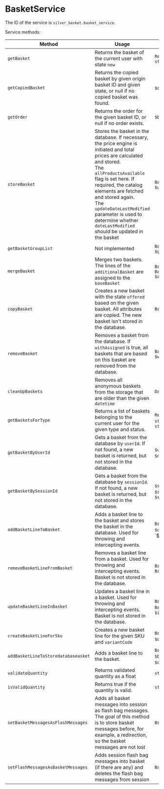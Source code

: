 # BasketService

The ID of the service is `silver_basket.basket_service`.

Service methods:

|Method|Usage|Parameters|Return|
|--- |--- |--- |--- |
|`getBasket`|Returns the basket of the current user with state `new`|`Request $request`, `string $state`|Basket|
|`getCopiedBasket`|Returns the copied basket by given origin basket ID and given state, or null if no copied basket was found.|`$originId`, `$state`|Basket or null|
|`getOrder`|Returns the order for the given basket ID, or null if no order exists.|`$basketId`|Basket or null|
|`storeBasket`|Stores the basket in the database. If necessary, the price engine is initiated and total prices are calculated and stored.</br>The `allProductsAvailable` flag is set here. If required, the catalog elements are fetched and stored again.</br>The `updateDateLastModified` parameter is used to determine whether `dateLastModified` should be updated in the basket|`Basket $basket`, `$updateDateLastModified`|Basket - stored $basket|
|`getBasketGroupList`|Not implemented|`Basket $basket`, `$groupType`|array - list of used codes|
|`mergeBasket`|Merges two baskets. The lines of the `additionalBasket` are assigned to the `baseBasket`|`Basket $baseBasket`, `Basket $additionalBasket`|Basket - merged basket|
|`copyBasket`|Creates a new basket with the state `offered` based on the given basket. All attributes are copied. The new basket isn't stored in the database.|`Basket $originBasket`|Basket - copied basket|
|`removeBasket`|Removes a basket from the database. If `withAssigned` is true, all baskets that are based on this basket are removed from the database.|`Basket $basket`, `$withAssigned`||
|`cleanUpBaskets`|Removes all anonymous baskets from the storage that are older than the given `datetime`|`Datetime $datetime`|int - count of the removed baskets</br>in failure null|
|`getBasketsForType`|Returns a list of baskets belonging to the current user for the given type and status.|`Request $request`, `string $basketType`, `string $state`|Basket[]|
|`getBasketByUserId`|Gets a basket from the database by `userId`. If not found, a new basket is returned, but not stored in the database.|`$userId`, `$type`, `$state`, `$name`, `$splittingCode`|Basket - found or new basket|
|`getBasketBySessionId`|Gets a basket from the database by `sessionId`. If not found, a new basket is returned, but not stored in the database.|`$sessionId`, `$type`, `$state`, `$name`, `$splittingCode`|Basket - found or new basket|
|`addBasketLineToBasket`|Adds a basket line to the basket and stores the basket in the database. Used for throwing and intercepting events.|`Basket $basket`, `$sku`, `$quantity`, `$variantCode||
|`removeBasketLineFromBasket`|Removes a basket line from a basket. Used for throwing and intercepting events. Basket is not stored in the database.|`Basket $basket`, `BasketLine $basketLine`||
|`updateBasketLineInBasket`|Updates a basket line in a basket. Used for throwing and intercepting events. Basket is not stored in the database.|`Basket $basket`, `BasketLine $basketLine`, `$increase`||
|`createBasketLineForSku`|Creates a new basket line for the given SKU and `variantCode`|`Basket $basket`, `$sku`, `$quantity`, `$variantCode`|BasketLine|
|`addBasketLineToStoredatabaseasket`|Adds a basket line to the basket.|`Basket $basket`, `$basketType`, `$sku`, `$quantity`, `null|string $variantCode`, `null|array $dataMap`||
|`validateQuantity`|Returns validated quantity as a float|`string $quantity`|float|string|
|`isValidQuantity`|Returns true if the quantity is valid.|`string $quantity`|bool|
|`setBasketMessagesAsFlashMessages`|Adds all basket messages into session as flash bag messages. The goal of this method is to store basket messages before, for example, a redirection, so the basket messages are not lost|`Basket $basket`|void|
|`setFlashMessagesAsBasketMessages`|Adds session flash bag messages into basket (if there are any) and deletes the flash bag messages from session|`Basket $basket`|void|
